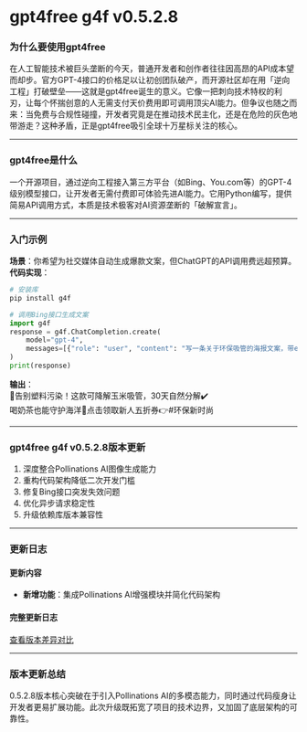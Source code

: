 # gpt4free g4f v0.5.2.8
### 为什么要使用gpt4free  
在人工智能技术被巨头垄断的今天，普通开发者和创作者往往因高昂的API成本望而却步。官方GPT-4接口的价格足以让初创团队破产，而开源社区却在用「逆向工程」打破壁垒——这就是gpt4free诞生的意义。它像一把刺向技术特权的利刃，让每个怀揣创意的人无需支付天价费用即可调用顶尖AI能力。但争议也随之而来：当免费与合规性碰撞，开发者究竟是在推动技术民主化，还是在危险的灰色地带游走？这种矛盾，正是gpt4free吸引全球十万星标关注的核心。

---

### gpt4free是什么  
一个开源项目，通过逆向工程接入第三方平台（如Bing、You.com等）的GPT-4级别模型接口，让开发者无需付费即可体验先进AI能力。它用Python编写，提供简易API调用方式，本质是技术极客对AI资源垄断的「破解宣言」。

---

### 入门示例  
**场景**：你希望为社交媒体自动生成爆款文案，但ChatGPT的API调用费远超预算。  
**代码实现**：  
```python
# 安装库
pip install g4f

# 调用Bing接口生成文案
import g4f
response = g4f.ChatCompletion.create(
    model="gpt-4",
    messages=[{"role": "user", "content": "写一条关于环保吸管的海报文案，带emoji"}]
)
print(response)
```
**输出**：  
🌱告别塑料污染！这款可降解玉米吸管，30天自然分解✔️  
喝奶茶也能守护海洋🐋点击领取新人五折券👉#环保新时尚  

---

### gpt4free g4f v0.5.2.8版本更新  
1. 深度整合Pollinations AI图像生成能力  
2. 重构代码架构降低二次开发门槛  
3. 修复Bing接口突发失效问题  
4. 优化异步请求稳定性  
5. 升级依赖库版本兼容性  

---

### 更新日志  
#### 更新内容  
- **新增功能**：集成Pollinations AI增强模块并简化代码架构  

#### 完整更新日志  
[查看版本差异对比](https://github.com/xtekky/gpt4free/compare/0.5.2.7...0.5.2.8)

---

### 版本更新总结  
0.5.2.8版本核心突破在于引入Pollinations AI的多模态能力，同时通过代码瘦身让开发者更易扩展功能。此次升级既拓宽了项目的技术边界，又加固了底层架构的可靠性。